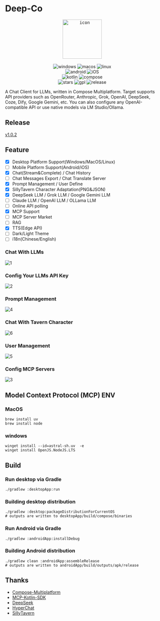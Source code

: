 # Deep-Co

<p align="center">
<kbd>
  <img alt="icon" src="desktopApp/icon.png" width="128" height="128">
</kbd>
  <br>
  <br>
  <img alt="windows" src="http://img.shields.io/badge/-Windows-477FE4.svg?style=flat">
  <img alt="macos" src="http://img.shields.io/badge/-MacOS-FCF0E7.svg?style=flat">
  <img alt="linux" src="http://img.shields.io/badge/-Linux-5D1A42.svg?style=flat">
  <br>
  <img alt="android" src="http://img.shields.io/badge/-Android-00FF00.svg?style=flat">
  <img alt="iOS" src="http://img.shields.io/badge/-iOS-000000.svg?style=flat">
  <br>
  <img alt="kotlin" src="https://img.shields.io/badge/kotlin-2.1.20-blue.svg?logo=kotlin">
  <img alt="compose" src="https://img.shields.io/badge/compose-1.7.3-blue?logoColor=f5f5f5">
  <br>
  <img alt="stars" src="https://img.shields.io/github/stars/succlz123/DeepCo?color=pink&style=plastic">
  <img alt="gpl" src="https://img.shields.io/badge/license-GPL--3.0-orange">
  <img alt="release" src="https://img.shields.io/github/v/release/succlz123/DeepCo?color=blueviolet&display_name=tag&include_prereleases&label=Release">
</p>


A Chat Client for LLMs, written in Compose Multiplatform. Target supports API providers such as OpenRouter, Anthropic, Grok, OpenAI, DeepSeek,
Coze, Dify, Google Gemini, etc. You can also configure any OpenAI-compatible API or use native models via LM Studio/Ollama.


## Release

[v1.0.2](https://github.com/succlz123/DeepCo/releases)


## Feature

- [x] Desktop Platform Support(Windows/MacOS/Linux)
- [ ] Mobile Platform Support(Android/iOS)
- [x] Chat(Stream&Complete) / Chat History
- [ ] Chat Messages Export / Chat Translate Server
- [x] Prompt Management / User Define
- [x] SillyTavern Character Adaptation(PNG&JSON)
- [x] DeepSeek LLM / Grok LLM / Google Gemini LLM
- [ ] Claude LLM / OpenAI LLM / OLLama LLM
- [ ] Online API polling
- [x] MCP Support
- [ ] MCP Server Market
- [ ] RAG
- [x] TTS(Edge API)
- [ ] Dark/Light Theme
- [ ] i18n(Chinese/English)

### Chat With LLMs

![1](screenshots/1.jpg)

### Config Your LLMs API Key

![2](screenshots/2.jpg)

### Prompt Management

![4](screenshots/4.png)

### Chat With Tavern Character

![6](screenshots/6.jpg)

### User Management

![5](screenshots/5.png)

### Config MCP Servers

![3](screenshots/3.jpg)

## Model Context Protocol (MCP) ENV

### MacOS

``` 
brew install uv
brew install node
```

### windows

```
winget install --id=astral-sh.uv  -e
winget install OpenJS.NodeJS.LTS
```

## Build

### Run desktop via Gradle

```
./gradlew :desktopApp:run
```

### Building desktop distribution

```
./gradlew :desktop:packageDistributionForCurrentOS
# outputs are written to desktopApp/build/compose/binaries
```

### Run Android via Gradle

```
./gradlew :androidApp:installDebug
```

### Building Android distribution

```
./gradlew clean :androidApp:assembleRelease
# outputs are written to androidApp/build/outputs/apk/release
```

## Thanks

- [Compose-Multiplatform](https://github.com/JetBrains/compose-multiplatform)
- [MCP-Kotlin-SDK](https://github.com/modelcontextprotocol/kotlin-sdk)
- [DeepSeek](https://api-docs.deepseek.com/zh-cn/)
- [HyperChat](https://github.com/BigSweetPotatoStudio/HyperChat)
- [SillyTavern](https://github.com/SillyTavern/SillyTavern)